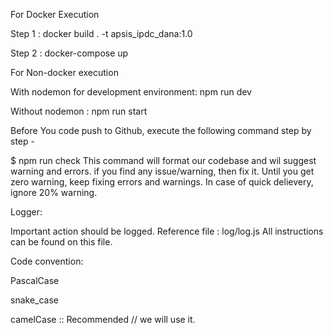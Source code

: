 For Docker Execution

Step 1 : docker build . -t apsis_ipdc_dana:1.0

Step 2 : docker-compose up

For Non-docker execution

With nodemon for development environment: npm run dev

Without nodemon : npm run start

Before You code push to Github, execute the following command step by step -

$ npm run check
This command will format our codebase and wil suggest warning and errors. if you find any issue/warning, then fix it. Until you get zero warning, keep fixing errors and warnings.
In case of quick delievery, ignore 20% warning.

Logger:

Important action should be logged. Reference file : log/log.js All instructions can be found on this file.

Code convention:

PascalCase

snake_case

camelCase :: Recommended // we will use it.



